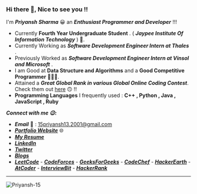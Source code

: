 ### Hi there 👋, Nice to see you !!

I'm ***Priyansh Sharma*** 😀 an ***Enthusiast Programmer and Developer*** !!!

 - Currently **Fourth Year Undergraduate Student** . ( ***Jaypee Institute Of Information Technology*** ) 🏫.
 - Currently Working as ***Software Development Engineer Intern at Thales*** .
 - Previously Worked as ***Software Development Engineer Intern at Vinsol and Microsoft*** .
 - I am Good at **Data Structure and Algorithms** and a **Good Competitive Programmer** 👨🏻‍💻.
 - Attained a ***Great Global Rank in various Global Online Coding Contest***. Check them out [here](https://linktr.ee/priyansh_achievement_and_certi)  🙃 !!
 - **Programming Languages** I frequently used : **C++ , Python , Java , JavaScript , Ruby**
 

***Connect with me 😉:***

 - ***Email*** 📧 : 15priyansh13.2001@gmail.com
 - [***Portfolio Website***](https://priyansh-15.github.io/)  🌐
 - [***My Resume***](https://drive.google.com/file/d/1eQ1Kpk4iCxpiRDX51FEXSFa7egDshbyl/view?usp=share_link)
 - [***LinkedIn***](https://www.linkedin.com/in/priyansh-sharma-bb4095216/) 
 - [***Twitter***](https://twitter.com/Priyansh_1015) 
 - [***Blogs***](https://priyansh15.medium.com/) 
 - [***LeetCode***](https://leetcode.com/Priyansh_15/)   -  [***CodeForces***](https://codeforces.com/profile/Priyansh.15)  -  [***GeeksForGeeks***](https://auth.geeksforgeeks.org/user/spidey15priyansh)  -  [***CodeChef***](https://www.codechef.com/users/spidy_ps15)  -  [***HackerEarth***](https://www.hackerearth.com/@15priyansh13.2001)  -  [***AtCoder***](https://atcoder.jp/users/Priyansh15)  -  [***InterviewBit***](https://www.interviewbit.com/profile/priyansh-sharma_596)  -  [***HackerRank***](https://www.hackerrank.com/15priyansh13_201?hr_r=1)


<hr>
 <p align="left"> <img src="https://komarev.com/ghpvc/?username=Priyansh-15" alt="Priyansh-15" /> </p>
